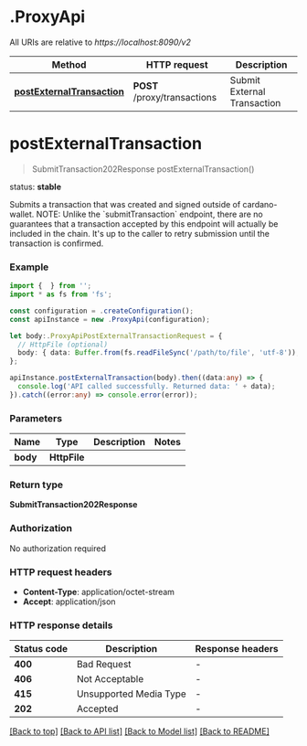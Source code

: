 # .ProxyApi

All URIs are relative to *https://localhost:8090/v2*

Method | HTTP request | Description
------------- | ------------- | -------------
[**postExternalTransaction**](ProxyApi.md#postExternalTransaction) | **POST** /proxy/transactions | Submit External Transaction


# **postExternalTransaction**
> SubmitTransaction202Response postExternalTransaction()

<p align=\"right\">status: <strong>stable</strong></p>  Submits a transaction that was created and signed outside of cardano-wallet.  NOTE: Unlike the `submitTransaction` endpoint, there are no guarantees that a transaction accepted by this endpoint will actually be included in the chain. It's up to the caller to retry submission until the transaction is confirmed. 

### Example


```typescript
import {  } from '';
import * as fs from 'fs';

const configuration = .createConfiguration();
const apiInstance = new .ProxyApi(configuration);

let body:.ProxyApiPostExternalTransactionRequest = {
  // HttpFile (optional)
  body: { data: Buffer.from(fs.readFileSync('/path/to/file', 'utf-8')), name: '/path/to/file' },
};

apiInstance.postExternalTransaction(body).then((data:any) => {
  console.log('API called successfully. Returned data: ' + data);
}).catch((error:any) => console.error(error));
```


### Parameters

Name | Type | Description  | Notes
------------- | ------------- | ------------- | -------------
 **body** | **HttpFile**|  |


### Return type

**SubmitTransaction202Response**

### Authorization

No authorization required

### HTTP request headers

 - **Content-Type**: application/octet-stream
 - **Accept**: application/json


### HTTP response details
| Status code | Description | Response headers |
|-------------|-------------|------------------|
**400** | Bad Request |  -  |
**406** | Not Acceptable |  -  |
**415** | Unsupported Media Type |  -  |
**202** | Accepted |  -  |

[[Back to top]](#) [[Back to API list]](README.md#documentation-for-api-endpoints) [[Back to Model list]](README.md#documentation-for-models) [[Back to README]](README.md)


